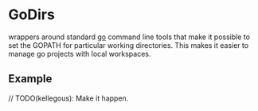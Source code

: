 # GoDirs

wrappers around standard [go](http://golang.org/) command line tools
that make it possible to set the GOPATH for particular working directories.
This makes it easier to manage go projects with local workspaces.

## Example
// TODO(kellegous): Make it happen.